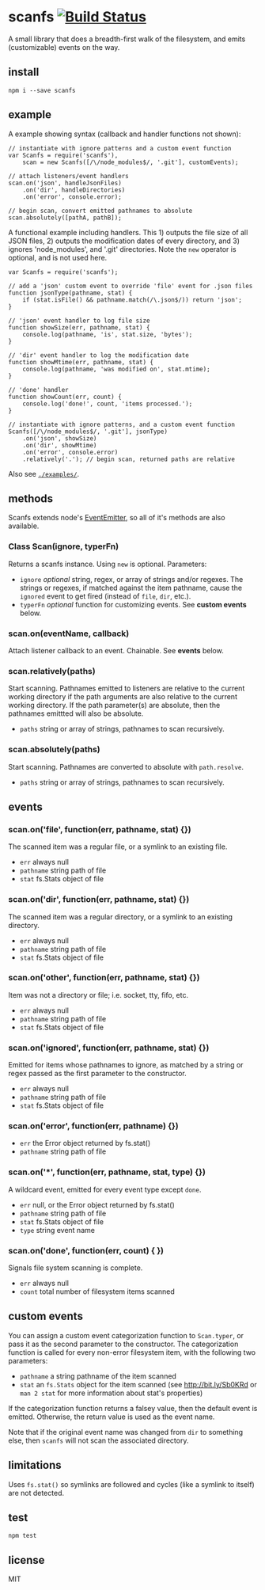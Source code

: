 scanfs [![Build Status](https://travis-ci.org/isao/scanfs.png)](https://travis-ci.org/isao/scanfs)
======

A small library that does a breadth-first walk of the filesystem, and emits (customizable) events on the way.

install
-------

    npm i --save scanfs

example
-------

A example showing syntax (callback and handler functions not shown):

    // instantiate with ignore patterns and a custom event function
    var Scanfs = require('scanfs'),
        scan = new Scanfs([/\/node_modules$/, '.git'], customEvents);

    // attach listeners/event handlers
    scan.on('json', handleJsonFiles)
        .on('dir', handleDirectories)
        .on('error', console.error);

    // begin scan, convert emitted pathnames to absolute
    scan.absolutely([pathA, pathB]);

A functional example including handlers. This 1) outputs the file size of all JSON files, 2) outputs the modification dates of every directory, and 3) ignores 'node_modules', and '.git' directories. Note the `new` operator is optional, and is not used here.

    var Scanfs = require('scanfs');

    // add a 'json' custom event to override 'file' event for .json files
    function jsonType(pathname, stat) {
        if (stat.isFile() && pathname.match(/\.json$/)) return 'json';
    }

    // 'json' event handler to log file size
    function showSize(err, pathname, stat) {
        console.log(pathname, 'is', stat.size, 'bytes');
    }

    // 'dir' event handler to log the modification date
    function showMtime(err, pathname, stat) {
        console.log(pathname, 'was modified on', stat.mtime);
    }

    // 'done' handler
    function showCount(err, count) {
        console.log('done!', count, 'items processed.');
    }

    // instantiate with ignore patterns, and a custom event function
    Scanfs([/\/node_modules$/, '.git'], jsonType)
        .on('json', showSize)
        .on('dir', showMtime)
        .on('error', console.error)
        .relatively('.'); // begin scan, returned paths are relative

Also see [`./examples/`](./examples/).

methods
-------

Scanfs extends node's [EventEmitter](http://nodejs.org/api/events.html#events_class_events_eventemitter), so all of it's methods are also available.

### Class Scan(ignore, typerFn)

Returns a scanfs instance. Using `new` is optional. Parameters:

* `ignore` _optional_ string, regex, or array of strings and/or regexes. The strings or regexes, if matched against the item pathname, cause the `ignored` event to get fired (instead of `file`, `dir`, etc.).
* `typerFn` _optional_ function for customizing events. See **custom events** below.

### scan.on(eventName, callback)

Attach listener callback to an event. Chainable. See **events** below.

### scan.relatively(paths)

Start scanning. Pathnames emitted to listeners are relative to the current working directory if the path arguments are also relative to the current working directory. If the path parameter(s) are absolute, then the pathnames emittted will also be absolute.

* `paths` string or array of strings, pathnames to scan recursively.

### scan.absolutely(paths)

Start scanning. Pathnames are converted to absolute with `path.resolve`.

* `paths` string or array of strings, pathnames to scan recursively.

events
------

### scan.on('file', function(err, pathname, stat) {})

The scanned item was a regular file, or a symlink to an existing file.

* `err` always null
* `pathname` string path of file
* `stat` fs.Stats object of file

### scan.on('dir', function(err, pathname, stat) {})

The scanned item was a regular directory, or a symlink to an existing directory.

* `err` always null
* `pathname` string path of file
* `stat` fs.Stats object of file

### scan.on('other', function(err, pathname, stat) {})

Item was not a directory or file; i.e. socket, tty, fifo, etc.

* `err` always null
* `pathname` string path of file
* `stat` fs.Stats object of file

### scan.on('ignored', function(err, pathname, stat) {})

Emitted for items whose pathnames to ignore, as matched by a string or regex passed as the first parameter to the constructor.

* `err` always null
* `pathname` string path of file
* `stat` fs.Stats object of file

### scan.on('error', function(err, pathname) {})

* `err` the Error object returned by fs.stat()
* `pathname` string path of file

### scan.on('*', function(err, pathname, stat, type) {})

A wildcard event, emitted for every event type except `done`.

* `err` null, or the Error object returned by fs.stat()
* `pathname` string path of file
* `stat` fs.Stats object of file
* `type` string event name

### scan.on('done', function(err, count) { })

Signals file system scanning is complete.

* `err` always null
* `count` total number of filesystem items scanned

custom events
-------------

You can assign a custom event categorization function to `Scan.typer`, or pass it as the second parameter to the constructor. The categorization function is called for every non-error filesystem item, with the following two parameters:

* `pathname` a string pathname of the item scanned
* `stat` an `fs.Stats` object for the item scanned (see <http://bit.ly/Sb0KRd> or `man 2 stat` for more information about stat's properties)

If the categorization function returns a falsey value, then the default event is emitted. Otherwise, the return value is used as the event name.

Note that if the original event name was changed from `dir` to something else, then `scanfs` will not scan the associated directory.

limitations
-----------

Uses `fs.stat()` so symlinks are followed and cycles (like a symlink to itself) are not detected.

test
----

    npm test

license
-------
MIT

